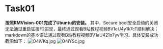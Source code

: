 # Task01
**按照RMVision-001完成了Ubuntu的安装。**
其中，Secure boot安全启动的关闭无法通过重启狂按F2实现，最终通过观看B站教程视频BV1eU4y1k7cT顺利解决；
markdown的基本语法通过观看B站教程视频BV1aU421o7yv学习。具体安装成功截图如下：
![O4iVKq.jpg](https://ooo.0x0.ooo/2024/09/17/O4iVKq.jpg)
![O4iYSc.jpg](https://ooo.0x0.ooo/2024/09/17/O4iYSc.jpg)
